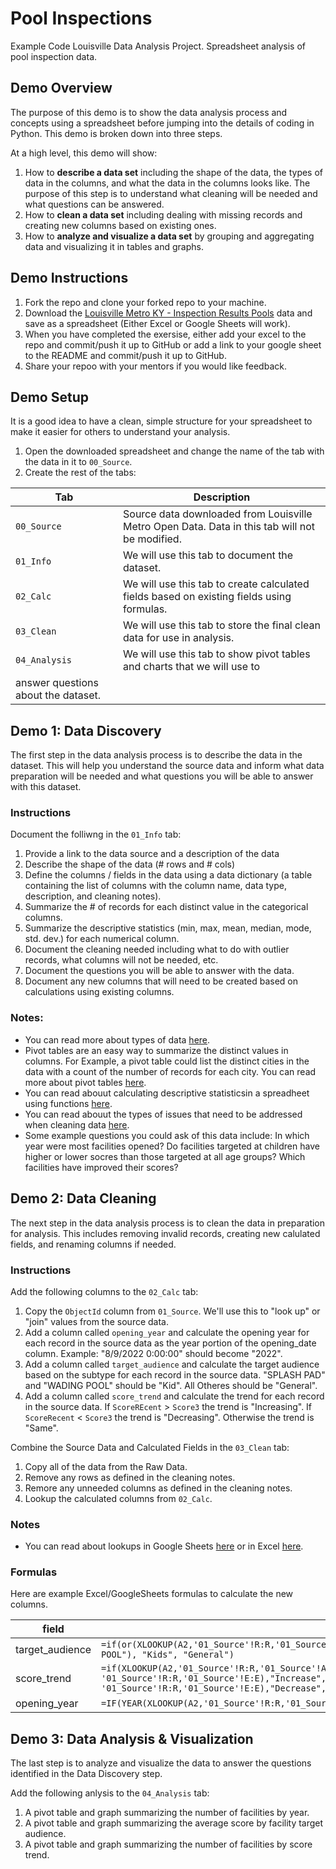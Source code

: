 # Pool Inspections
Example Code Louisville Data Analysis Project. Spreadsheet analysis of pool inspection data.

## Demo Overview

The purpose of this demo is to show the data analysis process and concepts using a spreadsheet before jumping into the details of coding in Python. This demo is broken down into three steps.

At a high level, this demo will show:
1. How to **describe a data set** including the shape of the data, the types of data in the columns, and what the data in the columns looks like. The purpose of this step is to understand what cleaning will be needed and what questions can be answered.
1. How to **clean a data set** including dealing with missing records and creating new columns based on existing ones.
1. How to **analyze and visualize a data set** by grouping and aggregating data and visualizing it in tables and graphs.  


## Demo Instructions

1. Fork the repo and clone your forked repo to your machine.
1. Download the [Louisville Metro KY - Inspection Results Pools](https://data.louisvilleky.gov/datasets/LOJIC::louisville-metro-ky-inspection-results-pools/about) 
data and save as a spreadsheet (Either Excel or Google Sheets will work).
1. When you have completed the exersise, either add your excel to the repo and commit/push it up to GitHub or add a link 
to your google sheet to the README and commit/push it up to GitHub.
1. Share your repoo with your mentors if you would like feedback.

## Demo Setup

It is a good idea to have a clean, simple structure for your spreadsheet to make it easier for others to understand your
analysis.

1. Open the downloaded spreadsheet and change the name of the tab with the data in it to `00_Source`.
1. Create the rest of the tabs:

| Tab | Description |
| ----- | ----- |
| `00_Source` | Source data downloaded from Louisville Metro Open Data. Data in this tab will not be modified. |
| `01_Info` | We will use this tab to document the dataset. |
| `02_Calc` | We will use this tab to create calculated fields based on existing fields using formulas. |
| `03_Clean` | We will use this tab to store the final clean data for use in analysis. |
| `04_Analysis` | We will use this tab to show pivot tables and charts that we will use to 
answer questions about the dataset. |

## Demo 1: Data Discovery

The first step in the data analysis process is to describe the data in the dataset. This will help you understand the
source data and inform what data preparation will be needed and what questions you will be able to answer with this 
dataset.

### Instructions

Document the folliwng in the `01_Info` tab:

1. Provide a link to the data source and a description of the data
1. Describe the shape of the data (# rows and # cols)
1. Define the columns / fields in the data using a data dictionary (a table containing the list of columns with the 
column name, data type, description, and cleaning notes).
1. Summarize the # of records for each distinct value in the categorical columns.
1. Summarize the descriptive statistics (min, max, mean, median, mode, std. dev.) for each numerical column. 
1. Document the cleaning needed including what to do with outlier records, what columns will not be needed, etc.
1. Document the questions you will be able to answer with the data.
1. Document any new columns that will need to be created based on calculations using existing columns.


### Notes: 

- You can read more about types of data [here](https://www.pluralsight.com/guides/data-literacy-essentials:-representing-processing-and-preparing-data#module-typesofdata).
- Pivot tables are an easy way to summarize the distinct values in columns. For Example, a pivot table could list the distinct cities in the data with a count of the number of records for each city. You can read more about pivot tables [here](https://support.microsoft.com/en-gb/office/overview-of-pivottables-and-pivotcharts-527c8fa3-02c0-445a-a2db-7794676bce96).
- You can read abouut calculating descriptive statisticsin a spreadheet using functions [here](https://www.statology.org/descriptive-statistics-google-sheets/). 
- You can read abouut the types of issues that need to be addressed when cleaning data [here](https://www.pluralsight.com/guides/data-literacy-essentials:-representing-processing-and-preparing-data#module-preparingdata).
- Some example questions you could ask of this data include: In which year were most facilities opened? Do facilities 
targeted at children have higher or lower socres than those targeted at all age groups? Which facilities have improved 
their scores?

        
## Demo 2: Data Cleaning

The next step in the data analysis process is to clean the data in preparation for analysis. This includes removing invalid records, creating new calulated fields, and renaming columns if needed.

### Instructions

Add the following columns to the `02_Calc` tab:

1. Copy the `ObjectId` column from `01_Source`. We'll use this to "look up" or "join" values from the source data. 
2. Add a column called `opening_year` and calculate the opening year for each record in the source data as the year portion of the opening_date column. Example: "8/9/2022 0:00:00" should become "2022".
3. Add a column called `target_audience` and calculate the target audience based on the subtype for each record in the source data. "SPLASH PAD" and "WADING POOL" should be "Kid". All Otheres should be "General".
4. Add a column called `score_trend` and calculate the trend for each record in the source data. If `ScoreREcent` > `Score3` the trend is "Increasing". If `ScoreRecent` < `Score3` the trend is "Decreasing". Otherwise the trend is "Same".

Combine the Source Data and Calculated Fields in the `03_Clean` tab:

1. Copy all of the data from the Raw Data. 
1. Remove any rows as defined in the cleaning notes.
1. Remore any unneeded columns as defined in the cleaning notes.
1. Lookup the calculated columns from `02_Calc`.

### Notes

- You can read about lookups in Google Sheets [here](https://spreadsheetpoint.com/how-to-use-lookup-in-google-sheets/)
or in Excel [here](https://support.microsoft.com/en-au/office/xlookup-function-b7fd680e-6d10-43e6-84f9-88eae8bf5929).

### Formulas

Here are example Excel/GoogleSheets formulas to calculate the new columns.

| field | formula |
| -----  | ----- |
| target_audience | `=if(or(XLOOKUP(A2,'01_Source'!R:R,'01_Source'!K:K) = "SPLASH PAD",XLOOKUP(A2,'01_Source'!R:R,'01_Source'!K:K) = "WADING POOL"), "Kids", "General")` |
| score_trend | `=if(XLOOKUP(A2,'01_Source'!R:R,'01_Source'!A:A) > XLOOKUP(A2, '01_Source'!R:R,'01_Source'!E:E),"Increase",if(XLOOKUP(A2,'01_Source'!R:R,'01_Source'!A:A) < XLOOKUP(A2, '01_Source'!R:R,'01_Source'!E:E),"Decrease","Same"))` |
| opening_year | `=IF(YEAR(XLOOKUP(A2,'01_Source'!R:R,'01_Source'!Q:Q))=1899,"Unknown",YEAR(XLOOKUP(A2,'01_Source'!R:R,'01_Source'!Q:Q)))` |



## Demo 3: Data Analysis & Visualization

The last step is to analyze and visualize the data to answer the questions identified in the Data Discovery step.

Add the following anlysis to the `04_Analysis` tab:

1. A pivot table and graph summarizing the number of facilities by year.
1. A pivot table and graph summarizing the average score by facility target audience.
1. A pivot table and graph summarizing the number of facilities by score trend.
